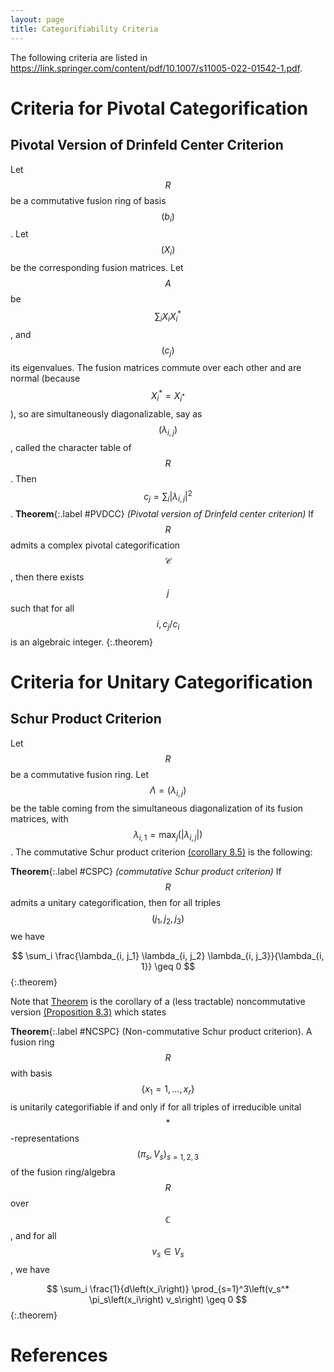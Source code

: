 ```yaml
---
layout: page
title: Categorifiability Criteria
---
```


The following criteria are listed in https://link.springer.com/content/pdf/10.1007/s11005-022-01542-1.pdf. 



# Criteria for Pivotal Categorification

## Pivotal Version of Drinfeld Center Criterion

Let $$R$$ be a commutative fusion ring of basis $$\left(b_i\right)$$. Let $$\left(X_i\right)$$ be the corresponding fusion matrices. Let $$A$$ be $$\sum_i X_i X_i^*$$, and $$\left(c_j\right)$$ its eigenvalues. The fusion matrices commute over each other and are normal (because $$X_i^*=X_{i^*}$$ ), so are simultaneously diagonalizable, say as $$\left(\lambda_{i, j}\right)$$, called the character table of $$R$$. Then $$c_j=\sum_i\left|\lambda_{i, j}\right|^2$$.
**Theorem**{:.label #PVDCC}
 _(Pivotal version of Drinfeld center criterion)_ 
If $$R$$ admits a complex pivotal categorification $$\mathcal{C}$$, then there exists $$j$$ such that for all $$i, c_j / c_i$$ is an algebraic integer.
{:.theorem}

# Criteria for Unitary Categorification

## Schur Product Criterion

Let $$R$$ be a commutative fusion ring. Let $$\Lambda=\left(\lambda_{i, j}\right)$$ be the table coming from the simultaneous diagonalization of its fusion matrices, with $$\lambda_{i, 1}=\max _j\left(\left|\lambda_{i, j}\right|\right)$$. 
The commutative Schur product criterion [(corollary 8.5)](https://www.sciencedirect.com/science/article/pii/S0001870821003443) is the following:

**Theorem**{:.label #CSPC}
  _(commutative Schur product criterion)_
If $$R$$ admits a unitary categorification, then for all triples $$\left(j_1, j_2, j_3\right)$$ we have

$$
\sum_i \frac{\lambda_{i, j_1} \lambda_{i, j_2} \lambda_{i, j_3}}{\lambda_{i, 1}} \geq 0
$$
{:.theorem}


Note that [Theorem](#CSPC) is the corollary of a (less tractable) noncommutative version [(Proposition 8.3)](https://www.sciencedirect.com/science/article/pii/S0001870821003443) which states

**Theorem**{:.label #NCSPC} (Non-commutative Schur product criterion). A fusion ring $$R$$  with basis $$\left\{x_1=1, \ldots, x_r\right\}$$ is unitarily categorifiable if and only if for all triples of irreducible unital $$*$$-representations $$\left(\pi_s, V_s\right)_{s=1,2,3}$$ of the fusion ring/algebra $$R$$ over $$\mathbb{C}$$, and for all $$v_s \in V_s$$, we have

$$
\sum_i \frac{1}{d\left(x_i\right)} \prod_{s=1}^3\left(v_s^* \pi_s\left(x_i\right) v_s\right) \geq 0
$$
{:.theorem}


# References
